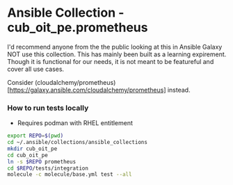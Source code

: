 # Ansible Collection - cub_oit_pe.prometheus

I'd recommend anyone from the the public looking at this in Ansible Galaxy NOT use this collection.
This has mainly been built as a learning expirement. Though it is functional for our needs, it is
not meant to be featureful and cover all use cases.

Consider (cloudalchemy/prometheus)[https://galaxy.ansible.com/cloudalchemy/prometheus] instead.

### How to run tests locally

* Requires podman with RHEL entitlement

```sh
export REPO=$(pwd)
cd ~/.ansible/collections/ansible_collections
mkdir cub_oit_pe
cd cub_oit_pe
ln -s $REPO prometheus
cd $REPO/tests/integration
molecule -c molecule/base.yml test --all
```